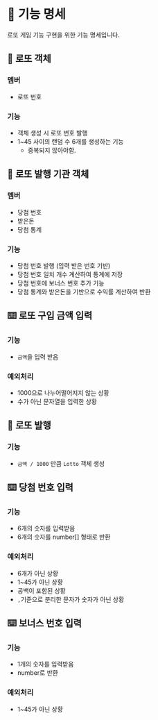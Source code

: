 # 📜 기능 명세

로또 게임 기능 구현을 위한 기능 명세입니다.

## 🧾 로또 객체

### 멤버

- 로또 번호

### 기능

- 객체 생성 시 로또 번호 발행
- 1~45 사이의 랜덤 수 6개를 생성하는 기능
  - 중복되지 않아야함.

## 🏢 로또 발행 기관 객체

### 멤버

- 당첨 번호
- 받은돈
- 당첨 통계

### 기능

- 당첨 번호 발행 (입력 받은 번호 기반)
- 당첨 번호 일치 개수 계산하여 통계에 저장
- 당첨 번호에 보너스 번호 추가 기능
- 당첨 통계와 받은돈을 기반으로 수익률 계산하여 반환

## ⌨️ 로또 구입 금액 입력

### 기능

- `금액`을 입력 받음

### 예외처리

- 1000으로 나누어떨어지지 않는 상황
- 수가 아닌 문자열을 입력한 상황

## 🧾 로또 발행

### 기능

- `금액 / 1000` 만큼 `Lotto` 객체 생성

## ⌨️ 당첨 번호 입력

### 기능

- 6개의 숫자를 입력받음
- 6개의 숫자를 number[] 형태로 반환

### 예외처리

- 6개가 아닌 상황
- 1~45가 아닌 상황
- 공백이 포함된 상황
- `,`기준으로 분리한 문자가 숫자가 아닌 상황

## ⌨️ 보너스 번호 입력

### 기능

- 1개의 숫자를 입력받음
- number로 반환

### 예외처리

- 1~45가 아닌 상황
